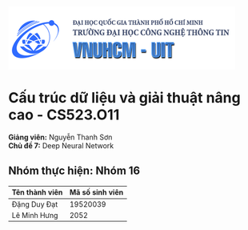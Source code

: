 <img src="banner_uit.png" align="center" />

# Cấu trúc dữ liệu và giải thuật nâng cao - CS523.O11
 <b>Giảng viên:</b> Nguyễn Thanh Sơn<br>
 <b>Chủ đề 7:</b> Deep Neural Network<br>
 ## <strong>Nhóm thực hiện: Nhóm 16</strong>
 Tên thành viên | Mã số sinh viên |
 --- | --- |
 Đặng Duy Đạt | 19520039 |
 Lê Minh Hưng | 2052 |
